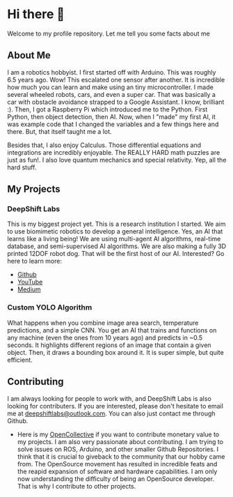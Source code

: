 # Hi there 👋

Welcome to my profile repository. Let me tell you some facts about me

## About Me
I am a robotics hobbyist. I first started off with Arduino. This was roughly 6.5 years ago. Wow! This escalated one sensor after another. It is incredible how much you can learn and make using an tiny microcontroller. I made several wheeled robots, cars, and even a super car. That was basically a car with obstacle avoidance strapped to a Google Assistant. I know, brilliant :). 
Then, I got a Raspberry Pi which introduced me to the Python. First Python, then object detection, then AI. Now, when I "made" my first AI, it was example code that I changed the variables and a few things here and there. But, that itself taught me a lot. 

Besides that, I also enjoy Calculus. Those differential equations and integrations are incredibly enjoyable. The REALLY HARD math puzzles are just as fun!. I also love quantum mechanics and special relativity. Yep, all the hard stuff.

## My Projects
### DeepShift Labs
This is my biggest project yet. This is a research institution I started. We aim to use biomimetic robotics to develop a general intelligence. Yes, an AI that learns like a living being! We are using multi-agent AI algorithms, real-time database, and semi-supervised AI algorithms. We are also making a fully 3D printed 12DOF robot dog. That will be the first host of our AI. Interested? Go here to learn more:
* [Github](https://github.com/DeepShift-Labs)
* [YouTube](https://www.youtube.com/channel/UC6nu2aGbAEX3yy5b0W9GBIg)
* [Medium](https://dragonflyrobotics.medium.com/)

### Custom YOLO Algorithm
What happens when you combine image area search, temperature predictions, and a simple CNN. You get an AI that trains and functions on any machine (even the ones from 10 years ago) and predicts in ~0.5 seconds. It highlights different regions of an image that contain a given object. Then, it draws a bounding box around it. It is super simple, but quite efficient. 

## Contributing
I am always looking for people to work with, and DeepShift Labs is also looking for contributers. If you are interested, please don't hesitate to email me at [deepshiftlabs@outlook.com](deepshiftlabs@outlook.com). You can also just contact me through Github.
* Here is my [OpenCollective](https://opencollective.com/project-zeta) if you want to contribute monetary value to my projects.
I am also very passionate about contributing. I am trying to solve issues on ROS, Arduino, and other smaller Github Repositories. I think that it is crucial to giveback to the community that our hobby came from. The OpenSource movement has resulted in incredible feats and the reapid expansion of software and hardware capabilities. I am only now understanding the difficulty of being an OpenSource developer. That is why I contribute to other projects. 

<!--
**DragonflyRobotics/DragonflyRobotics** is a ✨ _special_ ✨ repository because its `README.md` (this file) appears on your GitHub profile.

Here are some ideas to get you started:

- 🔭 I’m currently working on ...
- 🌱 I’m currently learning ...
- 👯 I’m looking to collaborate on ...
- 🤔 I’m looking for help with ...
- 💬 Ask me about ...
- 📫 How to reach me: ...
- 😄 Pronouns: ...
- ⚡ Fun fact: ...
-->
